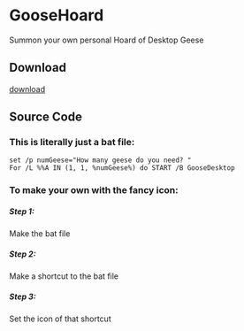 # GooseHoard
Summon your own personal Hoard of Desktop Geese

## Download
[download](https://github.com/CodeF53/GooseHoard/releases/tag/1.0)

## Source Code
### This is literally just a bat file:
```
set /p numGeese="How many geese do you need? "
For /L %%A IN (1, 1, %numGeese%) do START /B GooseDesktop
```
### To make your own with the fancy icon:
##### Step 1: 
Make the bat file
##### Step 2:
Make a shortcut to the bat file
##### Step 3:
Set the icon of that shortcut
